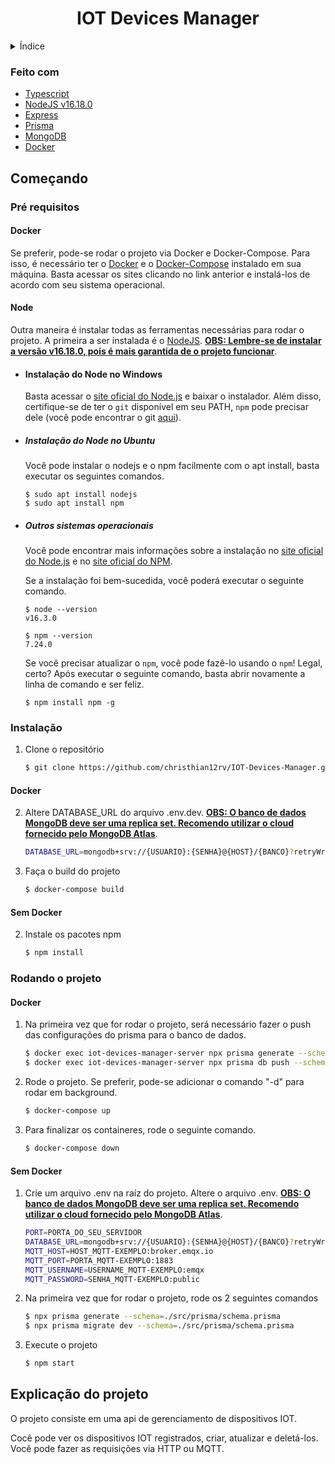 <h1 align="center">IOT Devices Manager</h1>

<!-- Índice -->
<details>
  <summary>Índice</summary>
  <ol>
        <li><a href="#feito-com">Feito com</a></li>
    </li>
    <li>
      <a href="#começando">Começando</a>
      <ul>
        <li><a href="#pré-requisitos">Pré requisitos</a></li>
        <li><a href="#instalação">Instalação</a></li>
        <li><a href="#rodando-o-projeto">Rodando o projeto</a></li>
      </ul>
    </li>
    <li><a href="#ilustrações">Ilustrações</a></li>
    <li><a href="#explicação-do-projeto">Explicação do projeto</a></li>
  </ol>
</details>

### Feito com


-   [Typescript](https://www.typescriptlang.org)
-   [NodeJS v16.18.0](https://nodejs.org/en/download/releases/)
-   [Express](https://expressjs.com/)
-   [Prisma](https://www.prisma.io)
-   [MongoDB](https://www.mongodb.com)
-   [Docker](https://www.docker.com)

<!-- Começando -->

## Começando

### Pré requisitos

#### Docker

Se preferir, pode-se rodar o projeto via Docker e Docker-Compose. Para isso, é necessário ter o [Docker](https://www.docker.com) e o [Docker-Compose](https://docs.docker.com/compose/install/) instalado em sua máquina. Basta acessar os sites clicando no link anterior e instalá-los de acordo com seu sistema operacional.

#### Node

Outra maneira é instalar todas as ferramentas necessárias para rodar o projeto. A primeira a ser instalada é o [NodeJS](https://nodejs.org/en/). <ins>**OBS: Lembre-se de instalar a versão v16.18.0, pois é mais garantida de o projeto funcionar**</ins>.

-   #### Instalação do Node no Windows

    Basta acessar o [site oficial do Node.js](https://nodejs.org/) e baixar o instalador.
    Além disso, certifique-se de ter o `git` disponível em seu PATH, `npm` pode precisar dele (você pode encontrar o git [aqui](https://git-scm.com/)).

-   ##### Instalação do Node no Ubuntu

    Você pode instalar o nodejs e o npm facilmente com o apt install, basta executar os seguintes comandos.

        $ sudo apt install nodejs
        $ sudo apt install npm

-   ##### Outros sistemas operacionais
    Você pode encontrar mais informações sobre a instalação no [site oficial do Node.js](https://nodejs.org/) e no [site oficial do NPM](https://npmjs.org/).

    Se a instalação foi bem-sucedida, você poderá executar o seguinte comando.

        $ node --version
        v16.3.0
    
        $ npm --version
        7.24.0

    Se você precisar atualizar o `npm`, você pode fazê-lo usando o `npm`! Legal, certo? Após executar o seguinte comando,    basta abrir novamente a linha de comando e ser feliz.
    
        $ npm install npm -g



### Instalação

1. Clone o repositório
    ```sh
    $ git clone https://github.com/christhian12rv/IOT-Devices-Manager.git
    ```
    
#### Docker

2. Altere DATABASE_URL do arquivo .env.dev.  <ins>**OBS: O banco de dados MongoDB deve ser uma replica set. Recomendo utilizar o cloud fornecido pelo [MongoDB Atlas](https://www.mongodb.com/atlas/database)**</ins>. 
    ```sh
    DATABASE_URL=mongodb+srv://{USUARIO}:{SENHA}@{HOST}/{BANCO}?retryWrites=true&w=majority
    ```

3. Faça o build do projeto
    ```sh
    $ docker-compose build
    ```
    
#### Sem Docker

2. Instale os pacotes npm
    ```sh
    $ npm install
    ```

### Rodando o projeto

#### Docker

1. Na primeira vez que for rodar o projeto, será necessário fazer o push das configurações do prisma para o banco de dados.
    ```sh
    $ docker exec iot-devices-manager-server npx prisma generate --schema=./src/prisma/schema.prisma
    $ docker exec iot-devices-manager-server npx prisma db push --schema=./src/prisma/schema.prisma
    ```
1. Rode o projeto. Se preferir, pode-se adicionar o comando "-d" para rodar em background.
    ```sh
    $ docker-compose up
    ```
3. Para finalizar os containeres, rode o seguinte comando.
    ```sh
    $ docker-compose down
    ```

#### Sem Docker

1. Crie um arquivo .env na raíz do projeto. Altere o arquivo .env. <ins>**OBS: O banco de dados MongoDB deve ser uma replica set. Recomendo utilizar o cloud fornecido pelo [MongoDB Atlas](https://www.mongodb.com/atlas/database)**</ins>. 
    ```sh
    PORT=PORTA_DO_SEU_SERVIDOR
    DATABASE_URL=mongodb+srv://{USUARIO}:{SENHA}@{HOST}/{BANCO}?retryWrites=true&w=majority
    MQTT_HOST=HOST_MQTT-EXEMPLO:broker.emqx.io
    MQTT_PORT=PORTA_MQTT-EXEMPLO:1883
    MQTT_USERNAME=USERNAME_MQTT-EXEMPLO:emqx
    MQTT_PASSWORD=SENHA_MQTT-EXEMPLO:public
    ```

2. Na primeira vez que for rodar o projeto, rode os 2 seguintes comandos
    ```sh
    $ npx prisma generate --schema=./src/prisma/schema.prisma
    $ npx prisma migrate dev --schema=./src/prisma/schema.prisma
    ```
    
3. Execute o projeto
    ```sh
    $ npm start
    ```
    

## Explicação do projeto
O projeto consiste em uma api de gerenciamento de dispositivos IOT.

Cocê pode ver os dispositivos IOT registrados, criar, atualizar e deletá-los. Você pode fazer as requisições via HTTP ou MQTT.
